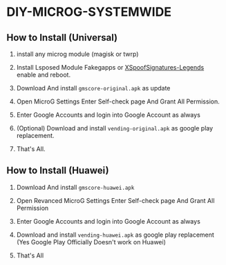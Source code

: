 # DIY-MICROG-SYSTEMWIDE

## How to Install (Universal)

1. install any microg module (magisk or twrp)

2. Install Lsposed Module Fakegapps or [XSpoofSignatures-Legends](https://github.com/Lobanokivan11/XSpoofSignatures-Legends) enable and reboot.

3. Download And install ```gmscore-original.apk``` as update

2. Open MicroG Settings Enter Self-check page And Grant All Permission.

3. Enter Google Accounts and login into Google Account as always

4. (Optional) Download and install ```vending-original.apk``` as google play replacement.

5. That's All.

## How to Install (Huawei)

1. Download And install ```gmscore-huawei.apk```

2. Open Revanced  MicroG Settings Enter Self-check page And Grant All Permission

3. Enter Google Accounts and login into Google Account as always

4. Download and install ```vending-huawei.apk``` as google play replacement (Yes Google Play Officially Doesn't work on Huawei)

5. That's All
